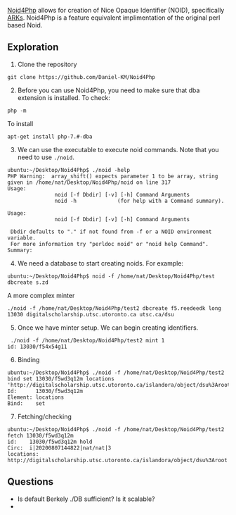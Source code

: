 [Noid4Php](https://github.com/Daniel-KM/Noid4Php) allows for creation of Nice Opaque Identifier (NOID), specifically [ARKs](https://wiki.lyrasis.org/display/ARKs/ARK+Identifiers+FAQ). Noid4Php is a feature equivalent implimentation of the original perl based Noid.

## Exploration

1) Clone the repository 
```
git clone https://github.com/Daniel-KM/Noid4Php
```

2) Before you can use Noid4Php, you need to make sure that dba extension is installed.  To check:
```
php -m
```
To install
```
apt-get install php-7.#-dba
```

3) We can use the executable to execute noid commands.  Note that you need to use `./noid`. 

```
ubuntu:~/Desktop/Noid4Php$ ./noid -help
PHP Warning:  array_shift() expects parameter 1 to be array, string given in /home/nat/Desktop/Noid4Php/noid on line 317
Usage:
               noid [-f Dbdir] [-v] [-h] Command Arguments
               noid -h             (for help with a Command summary).

Usage:
               noid [-f Dbdir] [-v] [-h] Command Arguments
 
 Dbdir defaults to "." if not found from -f or a NOID environment variable.
 For more information try "perldoc noid" or "noid help Command".  Summary:
 ```
 
 4) We need a database to start creating noids.  For example:
 ```
 ubuntu:~/Desktop/Noid4Php$ noid -f /home/nat/Desktop/Noid4Php/test dbcreate s.zd
```
A more complex minter

```
./noid -f /home/nat/Desktop/Noid4Php/test2 dbcreate f5.reedeedk long 13030 digitalscholarship.utsc.utoronto.ca utsc.ca/dsu
```

5) Once we have minter setup.  We can begin creating identifiers.
```
 ./noid -f /home/nat/Desktop/Noid4Php/test2 mint 1
id: 13030/f54x54g11
```

6) Binding
```
ubuntu:~/Desktop/Noid4Php$ ./noid -f /home/nat/Desktop/Noid4Php/test2 bind set 13030/f5wd3q12m locations 'http://digitalscholarship.utsc.utoronto.ca/islandora/object/dsu%3Aroot'
Id:      13030/f5wd3q12m
Element: locations
Bind:    set
```

7) Fetching/checking
```
ubuntu:~/Desktop/Noid4Php$ ./noid -f /home/nat/Desktop/Noid4Php/test2 fetch 13030/f5wd3q12m
id:    13030/f5wd3q12m hold 
Circ:  i|20200807144822|nat/nat|3
locations: http://digitalscholarship.utsc.utoronto.ca/islandora/object/dsu%3Aroot
```

## Questions
* Is default Berkely ./DB sufficient?  Is it scalable?
* 



 
 
 
